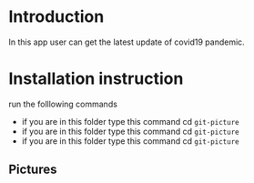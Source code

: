 # Introduction
In this app user can get the latest update of covid19 pandemic.
# Installation instruction
run the folllowing commands 
* if you are in this folder type this command cd `git-picture`
* if you are in this folder type this command cd `git-picture`
* if you are in this folder type this command cd `git-picture`
## Pictures
